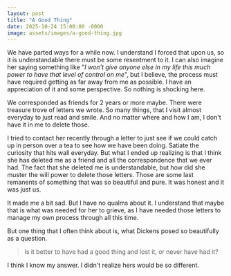 ```yaml
---
layout: post
title: "A Good Thing"
date: 2025-10-24 15:00:00 -0000
image: assets/images/a-good-thing.jpg
---
```


We have parted ways for a while now. I understand I forced that upon us, so it is understandable there must be some resentment to it. I can also imagine her saying something like "<i>I won't give anyone else in my life this much power to have that level of control on me</i>", but I believe, the process must have required getting as far away from me as possible. I have an appreciation of it and some perspective. So nothing is shocking here. 

We corresponded as friends for 2 years or more maybe. There were treasure trove of letters we wrote. So many things, that I visit almost everyday to just read and smile. And no matter where and how I am, I don't have it in me to delete those. 

I tried to contact her recently through a letter to just see if we could catch up in person over a tea to see how we have been doing. Satiate the curiosity that hits wall everyday. But what I ended up realizing is that I think she has deleted me as a friend and all the correspondence that we ever had. The fact that she deleted me is understandable, but how did she muster the will power to delete those letters. Those are some last remanents of something that was so beautiful and pure. It was honest and it was just us. 

It made me a bit sad. But I have no qualms about it. I understand that maybe that is what was needed for her to grieve, as I have needed those letters to manage my own process through all this time. 

But one thing that I often think about is, what Dickens posed so beautifully as a question.

>Is it better to have had a good thing and lost it, or never have had it?

I think I know my answer. I didn't realize hers would  be so different.